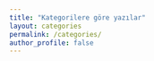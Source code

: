 ```yaml
---
title: "Kategorilere göre yazılar"
layout: categories
permalink: /categories/
author_profile: false
---
```


